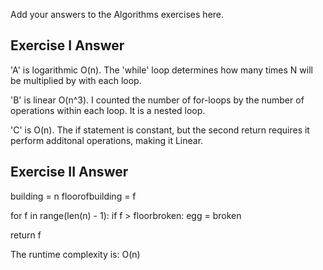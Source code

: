 Add your answers to the Algorithms exercises here.

## Exercise I Answer


'A' is logarithmic O(n). The 'while' loop determines how many times N will be multiplied by with each loop.

'B' is linear O(n^3). I counted the number of for-loops by the number of operations within each loop. It is a nested loop. 

'C' is O(n). The if statement is constant, but the second return requires it perform additonal operations, making it Linear.


## Exercise II Answer

building = n
floorofbuilding = f


for f in range(len(n) - 1):
    if f > floorbroken:
        egg = broken

return f

The runtime complexity is: O(n)



